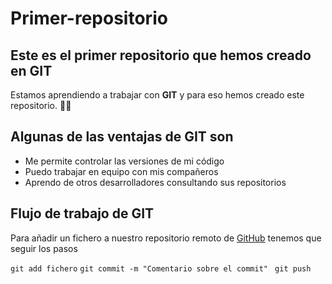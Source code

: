 # Primer-repositorio

## Este es el primer repositorio que hemos creado en GIT
Estamos aprendiendo a trabajar con **GIT** y para eso hemos creado este repositorio. :student: 

## Algunas de las ventajas de GIT son
 - Me permite controlar las versiones de mi código
 - Puedo trabajar en equipo con mis compañeros
 - Aprendo de otros desarrolladores consultando sus repositorios

 ## Flujo de trabajo de GIT
 Para añadir un fichero a nuestro repositorio remoto de [GitHub](https://github.com/) tenemos que seguir los pasos

``git add fichero``
``git commit -m "Comentario sobre el commit"``
`` git push``
 
